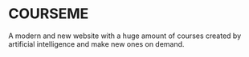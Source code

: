 # COURSEME
 A modern and new website with a huge amount of courses created by artificial intelligence and make new ones on demand.
